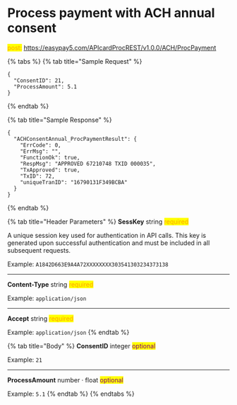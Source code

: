 # Process payment with ACH annual consent

<mark style="color:orange;">post:</mark> https://easypay5.com/APIcardProcREST/v1.0.0/ACH/ProcPayment

{% tabs %}
{% tab title="Sample Request" %}
```clike
{
  "ConsentID": 21,
  "ProcessAmount": 5.1
}
```
{% endtab %}

{% tab title="Sample Response" %}
```clike
{
  "ACHConsentAnnual_ProcPaymentResult": {
    "ErrCode": 0,
    "ErrMsg": "",
    "FunctionOk": true,
    "RespMsg": "APPROVED 67210748 TXID 000035",
    "TxApproved": true,
    "TxID": 72,
    "uniqueTranID": "16790131F349BCBA"
  }
}
```
{% endtab %}

{% tab title="Header Parameters" %}
**SessKey** string <mark style="color:orange;">required</mark>

A unique session key used for authentication in API calls. This key is generated upon successful authentication and must be included in all subsequent requests.

Example: `A1842D663E9A4A72XXXXXXXX303541303234373138`

***

**Content-Type** string <mark style="color:orange;">required</mark>

Example: `application/json`

***

**Accept** string <mark style="color:orange;">required</mark>

Example: `application/json`
{% endtab %}

{% tab title="Body" %}
**ConsentID** integer <mark style="color:purple;">optional</mark>

Example: `21`

***

**ProcessAmount** number · float <mark style="color:purple;">optional</mark>

Example: `5.1`
{% endtab %}
{% endtabs %}
